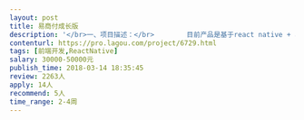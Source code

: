 ```yaml
---                
layout: post       
title: 易商付成长版           
description: '</br>一、项目描述：</br>        目前产品是基于react native + android和Object c混合开发的，app 一些bug的修复以及信用卡代还的前端开发；</br>二、功能描述：</br>        建立账单、还款查看、订单查询</br>三、可供参考产品：</br>        超级还</br>四、要求，在深圳开发人员：</br> 1、2年以上互联网行业工作经验；</br></br>  2、1年以上React Native开发经验；</br></br>  3、熟练掌握React、Redux、React Navigation或vue等框架；</br></br>  4、对Android或iOS原生开发有一定认识，有过相关开发经验者优先；</br></br>  5、有餐饮POS或支付开发经验、开源项目的贡献者优先。</br>'     
contenturl: https://pro.lagou.com/project/6729.html      
tags: [前端开发,ReactNative]            
salary: 30000-50000元          
publish_time: 2018-03-14 18:35:45         
review: 2263人                   
apply: 14人                   
recommend: 5人                   
time_range: 2-4周              
---                 
```

